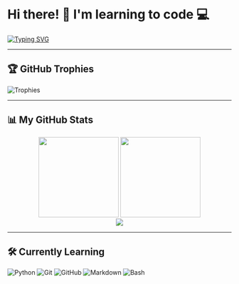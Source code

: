 # Hi there! 👋 I'm learning to code 💻

[![Typing SVG](https://readme-typing-svg.demolab.com?font=Fira+Code&pause=1000&color=FF7A00&width=435&lines=Python+Learner;CS50P+Student;Future+Developer)](https://git.io/typing-svg)

---

## 🏆 GitHub Trophies

![Trophies](https://github-profile-trophy.vercel.app/?username=Skeld0&theme=radical&row=2&column=4)

---

## 📊 My GitHub Stats

<div align="center">
  <img height="180" src="https://github-readme-stats.vercel.app/api?username=Skeld0&show_icons=true&theme=radical" />
  <img height="180" src="https://github-readme-stats.vercel.app/api/top-langs/?username=Skeld0&layout=compact&theme=radical" />
</div>

<div align="center">
  <img src="https://streak-stats.demolab.com?user=Skeld0&theme=radical" />
</div>

---

## 🛠️ Currently Learning

![Python](https://img.shields.io/badge/Python-3670A0?style=for-the-badge&logo=python&logoColor=ffdd54)
![Git](https://img.shields.io/badge/Git-F05032?style=for-the-badge&logo=git&logoColor=white)
![GitHub](https://img.shields.io/badge/GitHub-181717?style=for-the-badge&logo=github&logoColor=white)
![Markdown](https://img.shields.io/badge/Markdown-000000?style=for-the-badge&logo=markdown&logoColor=white)
![Bash](https://img.shields.io/badge/Bash-4EAA25?style=for-the-badge&logo=gnubash&logoColor=white)
